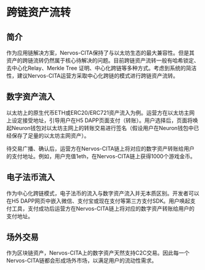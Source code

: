 # 跨链资产流转

## 简介
作为应用链解决方案，Nervos-CITA保持了与以太坊生态的最大兼容性。但是其资产的跨链流转仍然属于核心待解决的问题。目前跨链资产流转一般有哈希锁定、去中心化Relay、Merkle Tree 证明、中心化跨链等多种方式。考虑到系统的简洁性，建议Nervos-CITA运营方采取中心化跨链的模式进行跨链资产流转。

## 数字资产流入
以太坊上的原生代币ETH或ERC20/ERC721资产流入为例。运营方在以太坊主网上设定接受地址，引导用户在H5 DAPP页面支付（转账）。用户选择后，页面将唤起Neuron钱包对以太坊主网上的转账交易进行签名（假设用户在Neuron钱包中已经保存了足量的以太坊主网资产）。

待交易广播、确认后，运营方在Nervos-CITA链上将对应的数字资产转账给用户的支付地址。例如，用户充值1eth，在Nervos-CITA链上获得1000个游戏金币。

## 电子法币流入
作为中心化跨链模式，电子法币的流入与数字资产流入并无本质区别。开发者可以在H5 DAPP网页中嵌入微信、支付宝或现在支付等第三方支付SDK。用户唤起支付工具，支付成功后运营方在Nervos-CITA链上将对应的数字资产转账给用户的支付地址。

## 场外交易
作为区块链资产，Nervos-CITA上的数字资产天然支持C2C交易。因此每一个Nervos-CITA链都会形成场外市场，以满足用户的流动性需求。